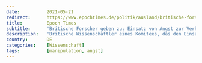 ```yaml
---
date:          2021-05-21
redirect:      https://www.epochtimes.de/politik/ausland/britische-forscher-geben-zu-einsatz-von-angst-zur-verhaltenskontrolle-in-covid-krise-war-totalitaer-a3518516.html
title:         Epoch Times
subtitle:      'Britische Forscher geben zu: Einsatz von Angst zur Verhaltenskontrolle in Covid-Krise war „totalitär“'
description:   'Britische Wissenschaftler eines Komitees, das den Einsatz von Angst zur Kontrolle des Verhaltens der Menschen während der Covid-Pandemie gefördert hat, gaben zu, dass ihre Arbeit „unethisch“ und „totalitär“ war.'
country:       DE
categories:    [Wissenschaft]
tags:          [manipulation, angst]
---
```

